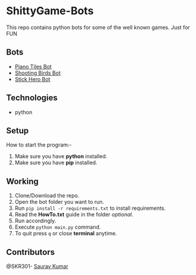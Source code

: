 # ShittyGame-Bots
This repo contains python bots for some of the well known games. Just for FUN

  ## Bots
  - [Piano Tiles Bot](https://github.com/SKR301/ShittyGameBots/blob/main/PianoTiles/main.py)
  - [Shooting Birds Bot](https://github.com/SKR301/ShittyGameBots/blob/main/ShootingBirds/main.py)
  - [Stick Hero Bot](https://github.com/SKR301/ShittyGame-Bots/blob/stickHero/StickHero/main.py)
  
  ## Technologies
  - python
  
  ## Setup
  How to start the program:-
  1. Make sure you have **python** installed.
  2. Make sure you have **pip** installed.
  
  ## Working
  1. Clone/Download the repo.
  2. Open the bot folder you want to run.
  3. Run `pip install -r requirements.txt` to install requirements.
  4. Read the **HowTo.txt** guide in the folder *optional*.
  5. Run accordingly.
  6. Execute `python main.py` command.
  7. To quit press `q` or close **terminal** anytime.
  
  ## Contributors
  @SKR301- [Saurav Kumar](https://github.com/SKR301) <br />


